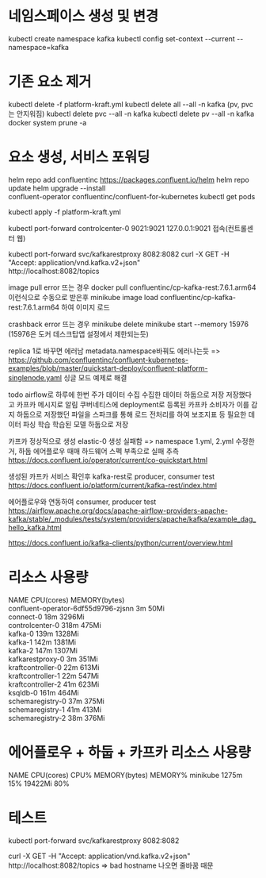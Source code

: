 # 네임스페이스 생성 및 변경

kubectl create namespace kafka
kubectl config set-context --current --namespace=kafka

# 기존 요소 제거

kubectl delete -f platform-kraft.yml
kubectl delete all --all -n kafka (pv, pvc는 안지워짐)
kubectl delete pvc --all -n kafka
kubectl delete pv --all -n kafka
docker system prune -a

# 요소 생성, 서비스 포워딩

helm repo add confluentinc https://packages.confluent.io/helm
helm repo update
helm upgrade --install \
 confluent-operator confluentinc/confluent-for-kubernetes
kubectl get pods

kubectl apply -f platform-kraft.yml

kubectl port-forward controlcenter-0 9021:9021
127.0.0.1:9021 접속(컨트롤센터 웹)

kubectl port-forward svc/kafkarestproxy 8082:8082
curl -X GET -H "Accept: application/vnd.kafka.v2+json" \
 http://localhost:8082/topics

image pull error 뜨는 경우
docker pull confluentinc/cp-kafka-rest:7.6.1.arm64 이런식으로 수동으로 받은후
minikube image load confluentinc/cp-kafka-rest:7.6.1.arm64 하여 이미지 로드

crashback error 뜨는 경우
minikube delete
minikube start --memory 15976 (15976은 도커 데스크탑앱 설정에서 제한되는듯)

replica 1로 바꾸면 에러남
metadata.namespace바꿔도 에러나는듯
=> https://github.com/confluentinc/confluent-kubernetes-examples/blob/master/quickstart-deploy/confluent-platform-singlenode.yaml
싱글 모드 예제로 해결

todo
airflow로 하루에 한번 주가 데이터 수집
수집한 데이터 하둡으로 저장
저장했다고 카프카 메시지로 알림
쿠버네티스에 deployment로 등록된 카프카 소비자가 이를 감지
하둡으로 저장했던 파일을 스파크를 통해 로드
전처리를 하여 보조지표 등 필요한 데이터 파싱
학습
학습된 모델 하둡으로 저장

카프카 정상적으로 생성
elastic-0 생성 실패함
=> namespace 1.yml, 2.yml 수정한거,
하둡 에어플로우 때매 하드웨어 스펙 부족으로 실패 추측
https://docs.confluent.io/operator/current/co-quickstart.html

생성된 카프카 서비스 확인후
kafka-rest로 producer, consumer test
https://docs.confluent.io/platform/current/kafka-rest/index.html

에어플로우와 연동하여
consumer, producer test
https://airflow.apache.org/docs/apache-airflow-providers-apache-kafka/stable/_modules/tests/system/providers/apache/kafka/example_dag_hello_kafka.html

https://docs.confluent.io/kafka-clients/python/current/overview.html

# 리소스 사용량

NAME CPU(cores) MEMORY(bytes)  
confluent-operator-6df55d9796-zjsnn 3m 50Mi  
connect-0 18m 3296Mi  
controlcenter-0 318m 475Mi  
kafka-0 139m 1328Mi  
kafka-1 142m 1381Mi  
kafka-2 147m 1307Mi  
kafkarestproxy-0 3m 351Mi  
kraftcontroller-0 22m 613Mi  
kraftcontroller-1 22m 547Mi  
kraftcontroller-2 41m 623Mi  
ksqldb-0 161m 464Mi  
schemaregistry-0 37m 375Mi  
schemaregistry-1 41m 413Mi  
schemaregistry-2 38m 376Mi

# 에어플로우 + 하둡 + 카프카 리소스 사용량

NAME CPU(cores) CPU% MEMORY(bytes) MEMORY%
minikube 1275m 15% 19422Mi 80%

# 테스트

kubectl port-forward svc/kafkarestproxy 8082:8082

curl -X GET -H "Accept: application/vnd.kafka.v2+json" http://localhost:8082/topics
=> bad hostname 나오면 줄바꿈 때문
